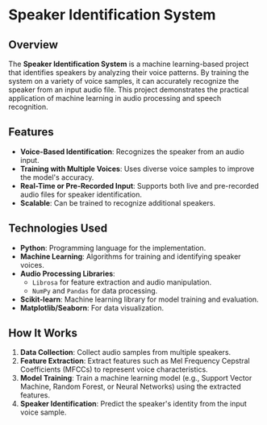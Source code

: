 # Speaker Identification System

## Overview
The **Speaker Identification System** is a machine learning-based project that identifies speakers by analyzing their voice patterns. By training the system on a variety of voice samples, it can accurately recognize the speaker from an input audio file. This project demonstrates the practical application of machine learning in audio processing and speech recognition.

## Features
- **Voice-Based Identification**: Recognizes the speaker from an audio input.
- **Training with Multiple Voices**: Uses diverse voice samples to improve the model's accuracy.
- **Real-Time or Pre-Recorded Input**: Supports both live and pre-recorded audio files for speaker identification.
- **Scalable**: Can be trained to recognize additional speakers.

## Technologies Used
- **Python**: Programming language for the implementation.
- **Machine Learning**: Algorithms for training and identifying speaker voices.
- **Audio Processing Libraries**: 
  - `Librosa` for feature extraction and audio manipulation.
  - `NumPy` and `Pandas` for data processing.
- **Scikit-learn**: Machine learning library for model training and evaluation.
- **Matplotlib/Seaborn**: For data visualization.

## How It Works
1. **Data Collection**: Collect audio samples from multiple speakers.
2. **Feature Extraction**: Extract features such as Mel Frequency Cepstral Coefficients (MFCCs) to represent voice characteristics.
3. **Model Training**: Train a machine learning model (e.g., Support Vector Machine, Random Forest, or Neural Networks) using the extracted features.
4. **Speaker Identification**: Predict the speaker's identity from the input voice sample.

